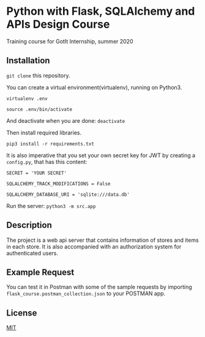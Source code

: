 # Python with Flask, SQLAlchemy and APIs Design Course
Training course for GotIt Internship, summer 2020

## Installation
`git clone` this repository.

You can create a virtual environment(virtualenv), running on Python3. 

`virtualenv .env `

`source .env/bin/activate`

And deactivate when you are done: `deactivate`

Then install required libraries.

`pip3 install -r requirements.txt`

It is also imperative that you set your own secret key for JWT by creating a 
`config.py`, that has this content:

`SECRET = 'YOUR SECRET'`

`SQLALCHEMY_TRACK_MODIFICATIONS = False`

`SQLALCHEMY_DATABASE_URI = 'sqlite:///data.db'`

Run the server: `python3 -m src.app` 

## Description
The project is a web api server that contains information of stores and items in 
each store. It is also accompanied with an authorization system for authenticated users.

## Example Request
You can test it in Postman with some of the sample requests by importing 
`flask_course.postman_collection.json` to your POSTMAN app.




## License 
[MIT](https://github.com/xoxwaw/flask_api_course/blob/master/LICENSE)
